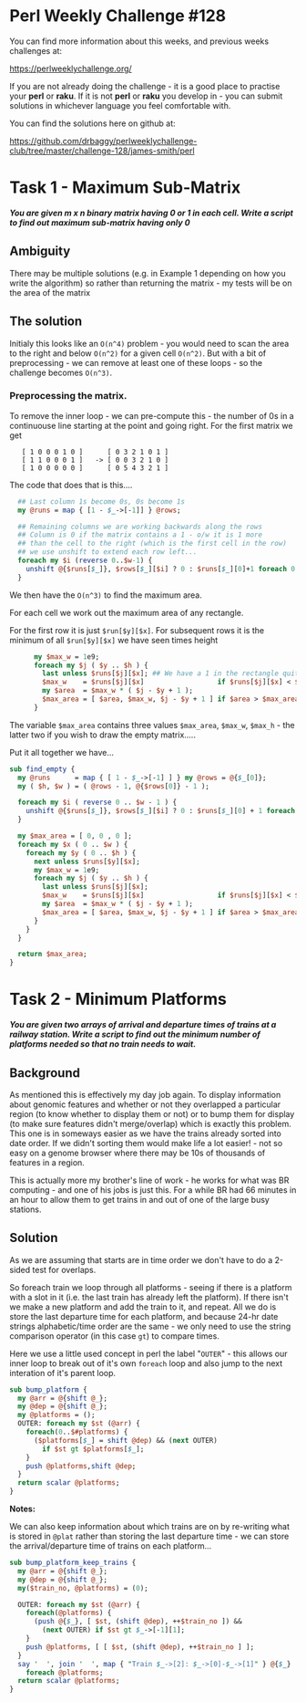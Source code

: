 # Perl Weekly Challenge #128

You can find more information about this weeks, and previous weeks challenges at:

  https://perlweeklychallenge.org/

If you are not already doing the challenge - it is a good place to practise your
**perl** or **raku**. If it is not **perl** or **raku** you develop in - you can
submit solutions in whichever language you feel comfortable with.

You can find the solutions here on github at:

https://github.com/drbaggy/perlweeklychallenge-club/tree/master/challenge-128/james-smith/perl

# Task 1 -  Maximum Sub-Matrix

***You are given m x n binary matrix having 0 or 1 in each cell. Write a script to find out maximum sub-matrix having only 0***

## Ambiguity

There may be multiple solutions (e.g. in Example 1 depending on how you write the algorithm) so rather than returning the matrix - my tests will be on the area of the matrix

## The solution

Initialy this looks like an `O(n^4)` problem - you would need to scan the area to the right and below `O(n^2)` for a given cell `O(n^2)`. But with a bit of preprocessing - we can remove at least one of these loops - so the challenge becomes `O(n^3)`.

### Preprocessing the matrix.

To remove the inner loop - we can pre-compute this - the number of 0s in a continuouse line starting at the point and going right. For the first matrix we get

```
   [ 1 0 0 0 1 0 ]      [ 0 3 2 1 0 1 ]
   [ 1 1 0 0 0 1 ]   -> [ 0 0 3 2 1 0 ]
   [ 1 0 0 0 0 0 ]      [ 0 5 4 3 2 1 ]
```

The code that does that is this....

```perl
  ## Last column 1s become 0s, 0s become 1s
  my @runs = map { [1 - $_->[-1]] } @rows;

  ## Remaining columns we are working backwards along the rows
  ## Column is 0 if the matrix contains a 1 - o/w it is 1 more
  ## than the cell to the right (which is the first cell in the row)
  ## we use unshift to extend each row left...
  foreach my $i (reverse 0..$w-1) {
    unshift @{$runs[$_]}, $rows[$_][$i] ? 0 : $runs[$_][0]+1 foreach 0..$h;
  }
```

We then have the `O(n^3)` to find the maximum area.

For each cell we work out the maximum area of any rectangle.

For the first row it is just `$run[$y][$x]`. For subsequent rows it is the minimum of all `$run[$y][$x]` we have seen times height

```perl
      my $max_w = 1e9;
      foreach my $j ( $y .. $h ) {
        last unless $runs[$j][$x]; ## We have a 1 in the rectangle quit
        $max_w    = $runs[$j][$x]                  if $runs[$j][$x] < $max_w;
        my $area  = $max_w * ( $j - $y + 1 );
        $max_area = [ $area, $max_w, $j - $y + 1 ] if $area > $max_area->[0];
      }
```

The variable `$max_area` contains three values `$max_area`, `$max_w`, `$max_h` - the latter two if you wish to draw the empty matrix.....

Put it all together we have...
```perl
sub find_empty {
  my @runs      = map { [ 1 - $_->[-1] ] } my @rows = @{$_[0]};
  my ( $h, $w ) = ( @rows - 1, @{$rows[0]} - 1 );

  foreach my $i ( reverse 0 .. $w - 1 ) {
    unshift @{$runs[$_]}, $rows[$_][$i] ? 0 : $runs[$_][0] + 1 foreach 0 .. $h;
  }

  my $max_area = [ 0, 0 , 0 ];
  foreach my $x ( 0 .. $w ) {
    foreach my $y ( 0 .. $h ) {
      next unless $runs[$y][$x];
      my $max_w = 1e9;
      foreach my $j ( $y .. $h ) {
        last unless $runs[$j][$x];
        $max_w    = $runs[$j][$x]                  if $runs[$j][$x] < $max_w;
        my $area  = $max_w * ( $j - $y + 1 );
        $max_area = [ $area, $max_w, $j - $y + 1 ] if $area > $max_area->[0];
      }
    }
  }

  return $max_area;
}
```


# Task 2 - Minimum Platforms

***You are given two arrays of arrival and departure times of trains at a railway station. Write a script to find out the minimum number of platforms needed so that no train needs to wait.***

## Background

As mentioned this is effectively my day job again. To display information about genomic features and whether or not they overlapped a particular region (to know whether to display them or not) or to bump them for display (to make sure features didn't merge/overlap) which is exactly this problem. This one is in someways easier as we have the trains already sorted into date order. If we didn't sorting them would make life a lot easier! - not so easy on a genome browser where there may be 10s of thousands of features in a region.

This is actually more my brother's line of work - he works for what was BR computing - and one of his jobs is just this. For a while BR had 66 minutes in an hour to allow them to get trains in and out of one of the large busy stations.

## Solution

As we are assuming that starts are in time order we don't have to do a 2-sided test for overlaps.

So foreach train we loop through all platforms - seeing if there is a platform with a slot in it (i.e. the last train has already left the platform). If there isn't we make a new platform and add the train to it, and repeat. All we do is store the last departure time for each platform, and because 24-hr date strings alphabetic/time order are the same - we only need to use the string comparison operator (in this case `gt`) to compare times.

Here we use a little used concept in perl the label "`OUTER`" - this allows our inner loop to break out of it's own `foreach` loop and also jump to the next interation of it's parent loop.

```perl
sub bump_platform {
  my @arr = @{shift @_};
  my @dep = @{shift @_};
  my @platforms = ();
  OUTER: foreach my $st (@arr) {
    foreach(0..$#platforms) {
      ($platforms[$_] = shift @dep) && (next OUTER)
        if $st gt $platforms[$_];
    }
    push @platforms,shift @dep;
  }
  return scalar @platforms;
}
```

**Notes:**

We can also keep information about which trains are on by re-writing what is stored in `@plat` rather than storing the last departure time - we can store the arrival/departure time of trains on each platform...
 
```perl
sub bump_platform_keep_trains {
  my @arr = @{shift @_};
  my @dep = @{shift @_};
  my($train_no, @platforms) = (0);

  OUTER: foreach my $st (@arr) {
    foreach(@platforms) {
      (push @{$_}, [ $st, (shift @dep), ++$train_no ]) &&
        (next OUTER) if $st gt $_->[-1][1];
    }
    push @platforms, [ [ $st, (shift @dep), ++$train_no ] ];
  }
  say '  ', join '  ', map { "Train $_->[2]: $_->[0]-$_->[1]" } @{$_}
    foreach @platforms;
  return scalar @platforms;
}
```
